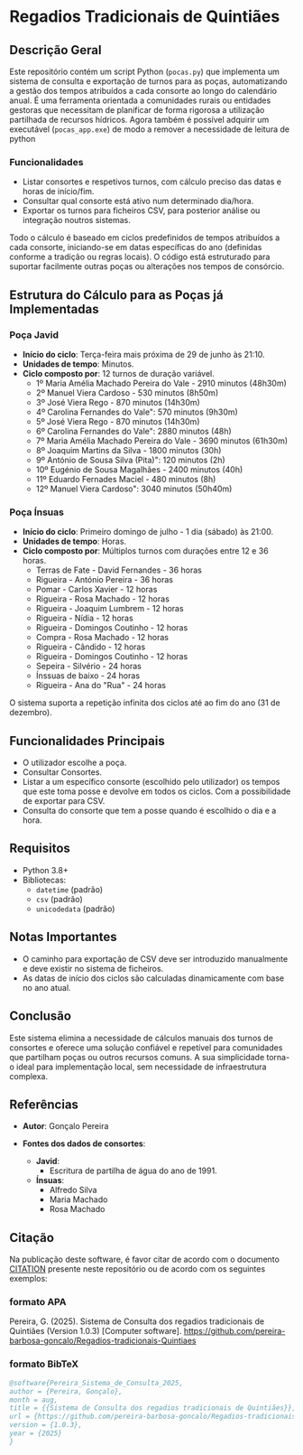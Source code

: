 # Regadios Tradicionais de Quintiães

## Descrição Geral
Este repositório contém um script Python (`pocas.py`) que implementa um sistema de consulta e exportação de turnos para as poças, automatizando a gestão dos tempos atribuídos a cada consorte ao longo do calendário anual. É uma ferramenta orientada a comunidades rurais ou entidades gestoras que necessitam de planificar de forma rigorosa a utilização partilhada de recursos hídricos. Agora também é possível adquirir um executável (`pocas_app.exe`) de modo a remover a necessidade de leitura de python

### Funcionalidades
- Listar consortes e respetivos turnos, com cálculo preciso das datas e horas de início/fim.
- Consultar qual consorte está ativo num determinado dia/hora.
- Exportar os turnos para ficheiros CSV, para posterior análise ou integração noutros sistemas.

Todo o cálculo é baseado em ciclos predefinidos de tempos atribuídos a cada consorte, iniciando-se em datas específicas do ano (definidas conforme a tradição ou regras locais). O código está estruturado para suportar facilmente outras poças ou alterações nos tempos de consórcio.

## Estrutura do Cálculo para as Poças já Implementadas

### Poça Javid
- **Início do ciclo**: Terça-feira mais próxima de 29 de junho às 21:10.
- **Unidades de tempo**: Minutos.
- **Ciclo composto por**: 12 turnos de duração variável.
  - 1º Maria Amélia Machado Pereira do Vale - 2910 minutos (48h30m)
  - 2º Manuel Viera Cardoso - 530 minutos (8h50m)
  - 3º José Viera Rego - 870 minutos (14h30m)
  - 4º Carolina Fernandes do Vale": 570 minutos (9h30m)
  - 5º José Viera Rego - 870 minutos (14h30m)
  - 6º Carolina Fernandes do Vale": 2880 minutos (48h)
  - 7º Maria Amélia Machado Pereira do Vale - 3690 minutos (61h30m)
  - 8º Joaquim Martins da Silva - 1800 minutos (30h)
  - 9º António de Sousa Silva (Pita)": 120 minutos (2h)
  - 10º Eugénio de Sousa Magalhães - 2400 minutos (40h)
  - 11º Eduardo Fernades Maciel - 480 minutos (8h)
  - 12º Manuel Viera Cardoso": 3040 minutos (50h40m)

### Poça Ínsuas
- **Início do ciclo**: Primeiro domingo de julho - 1 dia (sábado) às 21:00.
- **Unidades de tempo**: Horas.
- **Ciclo composto por**: Múltiplos turnos com durações entre 12 e 36 horas.
  - Terras de Fate - David Fernandes - 36 horas
  - Rigueira - António Pereira - 36 horas
  - Pomar - Carlos Xavier - 12 horas
  - Rigueira - Rosa Machado - 12 horas
  - Rigueira - Joaquim Lumbrem - 12 horas
  - Rigueira - Nídia - 12 horas
  - Rigueira - Domingos Coutinho - 12 horas
  - Compra - Rosa Machado - 12 horas
  - Rigueira - Cândido - 12 horas
  - Rigueira - Domingos Coutinho - 12 horas
  - Sepeira - Silvério - 24 horas
  - Ínssuas de baixo - 24 horas
  - Rigueira - Ana do "Rua" - 24 horas

O sistema suporta a repetição infinita dos ciclos até ao fim do ano (31 de dezembro).

## Funcionalidades Principais
- O utilizador escolhe a poça.
- Consultar Consortes.
- Listar a um específico consorte (escolhido pelo utilizador) os tempos que este toma posse e devolve em todos os ciclos. Com a possibilidade de exportar para CSV.
- Consulta do consorte que tem a posse quando é escolhido o dia e a hora.

## Requisitos
- Python 3.8+
- Bibliotecas:
  - `datetime` (padrão)
  - `csv` (padrão)
  - `unicodedata` (padrão)

## Notas Importantes
- O caminho para exportação de CSV deve ser introduzido manualmente e deve existir no sistema de ficheiros.
- As datas de início dos ciclos são calculadas dinamicamente com base no ano atual.

## Conclusão
Este sistema elimina a necessidade de cálculos manuais dos turnos de consortes e oferece uma solução confiável e repetível para comunidades que partilham poças ou outros recursos comuns. A sua simplicidade torna-o ideal para implementação local, sem necessidade de infraestrutura complexa.

## Referências

- **Autor**: Gonçalo Pereira

- **Fontes dos dados de consortes**:
  - **Javid**:
    - Escritura de partilha de água do ano de 1991.
  - **Ínsuas**:
    - Alfredo Silva
    - Maria Machado
    - Rosa Machado

## Citação
Na publicação deste software, é favor citar de acordo com o documento [CITATION](citação) presente neste repositório ou de acordo com os seguintes exemplos:
### formato APA
Pereira, G. (2025). Sistema de Consulta dos regadios tradicionais de Quintiães (Version 1.0.3) [Computer software]. https://github.com/pereira-barbosa-goncalo/Regadios-tradicionais-Quintiaes
### formato BibTeX
```bibtex
@software{Pereira_Sistema_de_Consulta_2025,
author = {Pereira, Gonçalo},
month = aug,
title = {{Sistema de Consulta dos regadios tradicionais de Quintiães}},
url = {https://github.com/pereira-barbosa-goncalo/Regadios-tradicionais-Quintiaes},
version = {1.0.3},
year = {2025}
}
